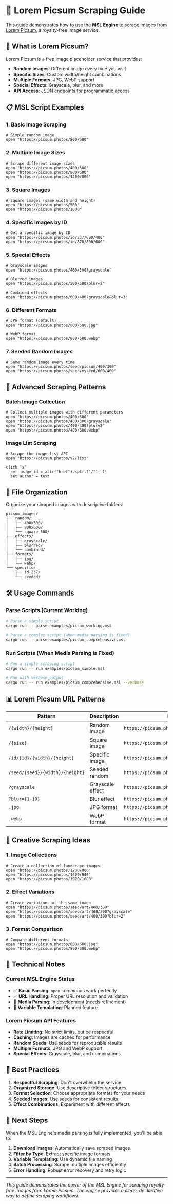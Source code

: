 # 📸 Lorem Picsum Scraping Guide

This guide demonstrates how to use the **MSL Engine** to scrape images from [Lorem Picsum](https://picsum.photos/), a royalty-free image service.

## 🎯 What is Lorem Picsum?

Lorem Picsum is a free image placeholder service that provides:
- **Random Images**: Different image every time you visit
- **Specific Sizes**: Custom width/height combinations
- **Multiple Formats**: JPG, WebP support
- **Special Effects**: Grayscale, blur, and more
- **API Access**: JSON endpoints for programmatic access

## 📋 MSL Script Examples

### 1. Basic Image Scraping

```msl
# Simple random image
open "https://picsum.photos/800/600"
```

### 2. Multiple Image Sizes

```msl
# Scrape different image sizes
open "https://picsum.photos/400/300"
open "https://picsum.photos/800/600"
open "https://picsum.photos/1200/800"
```

### 3. Square Images

```msl
# Square images (same width and height)
open "https://picsum.photos/500"
open "https://picsum.photos/1000"
```

### 4. Specific Images by ID

```msl
# Get a specific image by ID
open "https://picsum.photos/id/237/600/400"
open "https://picsum.photos/id/870/800/600"
```

### 5. Special Effects

```msl
# Grayscale images
open "https://picsum.photos/400/300?grayscale"

# Blurred images
open "https://picsum.photos/500/500?blur=2"

# Combined effects
open "https://picsum.photos/600/400?grayscale&blur=3"
```

### 6. Different Formats

```msl
# JPG format (default)
open "https://picsum.photos/800/600.jpg"

# WebP format
open "https://picsum.photos/800/600.webp"
```

### 7. Seeded Random Images

```msl
# Same random image every time
open "https://picsum.photos/seed/picsum/400/300"
open "https://picsum.photos/seed/myseed/600/400"
```

## 🚀 Advanced Scraping Patterns

### Batch Image Collection

```msl
# Collect multiple images with different parameters
open "https://picsum.photos/400/300"
open "https://picsum.photos/400/300?grayscale"
open "https://picsum.photos/400/300?blur=2"
open "https://picsum.photos/400/300.webp"
```

### Image List Scraping

```msl
# Scrape the image list API
open "https://picsum.photos/v2/list"

click "a"
  set image_id = attr("href").split("/")[-1]
  set author = text
```

## 📁 File Organization

Organize your scraped images with descriptive folders:

```
picsum_images/
├── random/
│   ├── 400x300/
│   ├── 800x600/
│   └── square_500/
├── effects/
│   ├── grayscale/
│   ├── blurred/
│   └── combined/
├── formats/
│   ├── jpg/
│   └── webp/
└── specific/
    ├── id_237/
    └── seeded/
```

## 🛠️ Usage Commands

### Parse Scripts (Current Working)
```bash
# Parse a simple script
cargo run -- parse examples/picsum_working.msl

# Parse a complex script (when media parsing is fixed)
cargo run -- parse examples/picsum_comprehensive.msl
```

### Run Scripts (When Media Parsing is Fixed)
```bash
# Run a simple scraping script
cargo run -- run examples/picsum_simple.msl

# Run with verbose output
cargo run -- run examples/picsum_comprehensive.msl --verbose
```

## 📊 Lorem Picsum URL Patterns

| Pattern | Description | Example |
|---------|-------------|---------|
| `/{width}/{height}` | Random image | `https://picsum.photos/800/600` |
| `/{size}` | Square image | `https://picsum.photos/500` |
| `/id/{id}/{width}/{height}` | Specific image | `https://picsum.photos/id/237/600/400` |
| `/seed/{seed}/{width}/{height}` | Seeded random | `https://picsum.photos/seed/picsum/400/300` |
| `?grayscale` | Grayscale effect | `https://picsum.photos/400/300?grayscale` |
| `?blur={1-10}` | Blur effect | `https://picsum.photos/400/300?blur=3` |
| `.jpg` | JPG format | `https://picsum.photos/800/600.jpg` |
| `.webp` | WebP format | `https://picsum.photos/800/600.webp` |

## 🎨 Creative Scraping Ideas

### 1. Image Collections
```msl
# Create a collection of landscape images
open "https://picsum.photos/1200/800"
open "https://picsum.photos/1600/900"
open "https://picsum.photos/1920/1080"
```

### 2. Effect Variations
```msl
# Create variations of the same image
open "https://picsum.photos/seed/art/400/300"
open "https://picsum.photos/seed/art/400/300?grayscale"
open "https://picsum.photos/seed/art/400/300?blur=2"
```

### 3. Format Comparison
```msl
# Compare different formats
open "https://picsum.photos/800/600.jpg"
open "https://picsum.photos/800/600.webp"
```

## 🔧 Technical Notes

### Current MSL Engine Status
- ✅ **Basic Parsing**: `open` commands work perfectly
- ✅ **URL Handling**: Proper URL resolution and validation
- 🔄 **Media Parsing**: In development (needs refinement)
- 🔄 **Variable Templating**: Planned feature

### Lorem Picsum API Features
- **Rate Limiting**: No strict limits, but be respectful
- **Caching**: Images are cached for performance
- **Random Seeds**: Use seeds for reproducible results
- **Multiple Formats**: JPG and WebP support
- **Special Effects**: Grayscale, blur, and combinations

## 📝 Best Practices

1. **Respectful Scraping**: Don't overwhelm the service
2. **Organized Storage**: Use descriptive folder structures
3. **Format Selection**: Choose appropriate formats for your needs
4. **Seeded Images**: Use seeds for consistent results
5. **Effect Combinations**: Experiment with different effects

## 🎯 Next Steps

When the MSL Engine's media parsing is fully implemented, you'll be able to:

1. **Download Images**: Automatically save scraped images
2. **Filter by Type**: Extract specific image formats
3. **Variable Templating**: Use dynamic file naming
4. **Batch Processing**: Scrape multiple images efficiently
5. **Error Handling**: Robust error recovery and retry logic

---

*This guide demonstrates the power of the MSL Engine for scraping royalty-free images from Lorem Picsum. The engine provides a clean, declarative way to define scraping workflows.* 